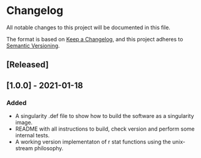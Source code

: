 # Changelog
All notable changes to this project will be documented in this file.

The format is based on [Keep a Changelog](https://keepachangelog.com/en/1.0.0/),
and this project adheres to [Semantic Versioning](https://semver.org/spec/v2.0.0.html).

## [Released]

## [1.0.0] - 2021-01-18
### Added

- A singularity .def file to show how to build the software as a singularity image.
- README with all instructions to build, check version and perform some internal tests.
- A working version implementaton of r stat functions using the unix-stream philosophy.


